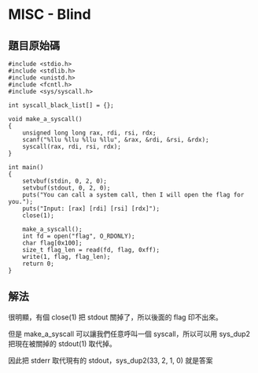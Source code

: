 # MISC - Blind
## 題目原始碼
```
#include <stdio.h>
#include <stdlib.h>
#include <unistd.h>
#include <fcntl.h>
#include <sys/syscall.h>

int syscall_black_list[] = {};

void make_a_syscall()
{
    unsigned long long rax, rdi, rsi, rdx;
    scanf("%llu %llu %llu %llu", &rax, &rdi, &rsi, &rdx);
    syscall(rax, rdi, rsi, rdx);
}

int main()
{
    setvbuf(stdin, 0, 2, 0);
    setvbuf(stdout, 0, 2, 0);
    puts("You can call a system call, then I will open the flag for you.");
    puts("Input: [rax] [rdi] [rsi] [rdx]");
    close(1);

    make_a_syscall();
    int fd = open("flag", O_RDONLY);
    char flag[0x100];
    size_t flag_len = read(fd, flag, 0xff);
    write(1, flag, flag_len);
    return 0;
}
```

## 解法
很明顯，有個 close(1) 把 stdout 關掉了，所以後面的 flag 印不出來。

但是 make_a_syscall 可以讓我們任意呼叫一個 syscall，所以可以用 sys_dup2 把現在被關掉的 stdout(1) 取代掉。

因此把 stderr 取代現有的 stdout，sys_dup2(33, 2, 1, 0) 就是答案
